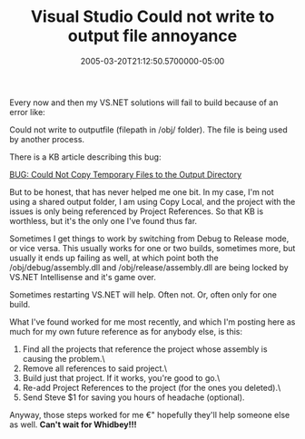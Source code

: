 ﻿---
title: Visual Studio Could not write to output file annoyance
date: "2005-03-20T21:12:50.5700000-05:00"
description: "Every now and then my VS.NET solutions will fail to build because of an error like: Could not write to outputfile (filepath in /obj/ folder)."
featuredImage: /img/default-post-image.jpg
---

Every now and then my VS.NET solutions will fail to build because of an error like:

Could not write to outputfile (filepath in /obj/ folder). The file is being used by another process.

There is a KB article describing this bug:

[BUG: Could Not Copy Temporary Files to the Output Directory](http://support.microsoft.com/kb/313512/EN-US)

But to be honest, that has never helped me one bit. In my case, I'm not using a shared output folder, I am using Copy Local, and the project with the issues is only being referenced by Project References. So that KB is worthless, but it's the only one I've found thus far.

Sometimes I get things to work by switching from Debug to Release mode, or vice versa. This usually works for one or two builds, sometimes more, but usually it ends up failing as well, at which point both the /obj/debug/assembly.dll and /obj/release/assembly.dll are being locked by VS.NET Intellisense and it's game over.

Sometimes restarting VS.NET will help. Often not. Or, often only for one build.

What I've found worked for me most recently, and which I'm posting here as much for my own future reference as for anybody else, is this:

1) Find all the projects that reference the project whose assembly is causing the problem.\
2) Remove all references to said project.\
3) Build just that project. If it works, you're good to go.\
4) Re-add Project References to the project (for the ones you deleted).\
5) Send Steve $1 for saving you hours of headache (optional).

Anyway, those steps worked for me €" hopefully they'll help someone else as well. **Can't wait for Whidbey!!!**

